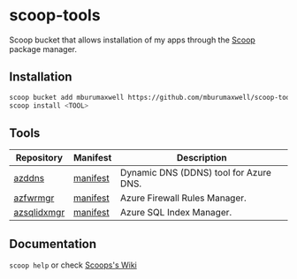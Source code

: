 # scoop-tools

Scoop bucket that allows installation of my apps through the [Scoop](https://scoop.sh/) package manager.

## Installation

```sh
scoop bucket add mburumaxwell https://github.com/mburumaxwell/scoop-tools.git
scoop install <TOOL>
```

## Tools

|Repository|Manifest|Description|
|--|--|--|
|[azddns](https://github.com/mburumaxwell/azddns)|[manifest](azddns.json)|Dynamic DNS (DDNS) tool for Azure DNS.|
|[azfwrmgr](https://github.com/mburumaxwell/azfwrmgr)|[manifest](azfwrmgr.json)|Azure Firewall Rules Manager.|
|[azsqlidxmgr](https://github.com/mburumaxwell/azsqlidxmgr)|[manifest](azsqlidxmgr.json)|Azure SQL Index Manager.|

## Documentation

`scoop help` or check [Scoops's Wiki](https://github.com/ScoopInstaller/Scoop/wiki)
